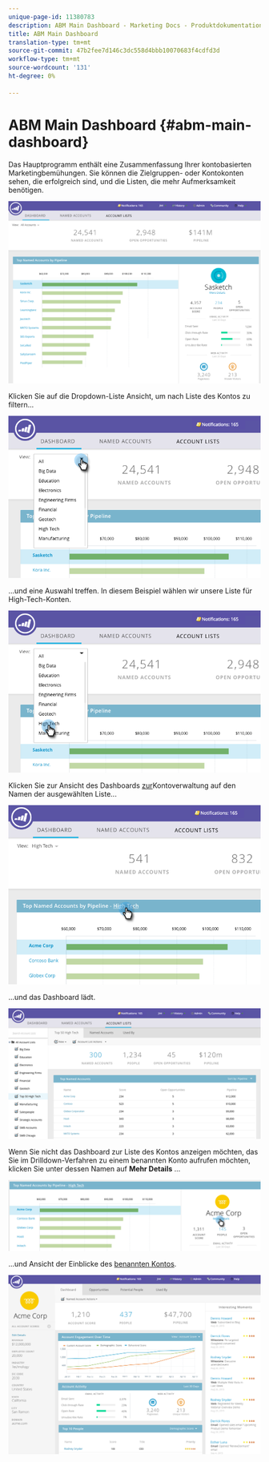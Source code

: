 ```yaml
---
unique-page-id: 11380783
description: ABM Main Dashboard - Marketing Docs - Produktdokumentation
title: ABM Main Dashboard
translation-type: tm+mt
source-git-commit: 47b2fee7d146c3dc558d4bbb10070683f4cdfd3d
workflow-type: tm+mt
source-wordcount: '131'
ht-degree: 0%

---
```



# ABM Main Dashboard {#abm-main-dashboard}

Das Hauptprogramm enthält eine Zusammenfassung Ihrer kontobasierten Marketingbemühungen. Sie können die Zielgruppen- oder Kontokonten sehen, die erfolgreich sind, und die Listen, die mehr Aufmerksamkeit benötigen.

![](assets/one.png)

Klicken Sie auf die Dropdown-Liste Ansicht, um nach Liste des Kontos zu filtern...

![](assets/two.png)

...und eine Auswahl treffen. In diesem Beispiel wählen wir unsere Liste für High-Tech-Konten.

![](assets/three.png)

Klicken Sie zur Ansicht des Dashboards [zur](http://docs.marketo.com/display/DOCS/Account+List+Insights#AccountListInsights-AccountListDashboard)Kontoverwaltung auf den Namen der ausgewählten Liste...

![](assets/four.png)

...und das Dashboard lädt.

![](assets/five.png)

Wenn Sie nicht das Dashboard zur Liste des Kontos anzeigen möchten, das Sie im Drilldown-Verfahren zu einem benannten Konto aufrufen möchten, klicken Sie unter dessen Namen auf **Mehr Details** ...

![](assets/six.png)

...und Ansicht der Einblicke des [benannten Kontos](http://docs.marketo.com/display/DOCS/Named+Account+Insights).

![](assets/seven.png)

